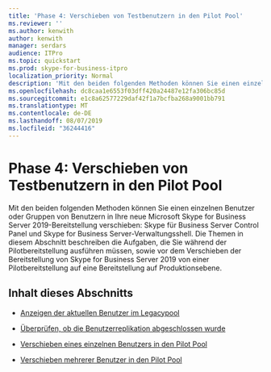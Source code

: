 ```yaml
---
title: 'Phase 4: Verschieben von Testbenutzern in den Pilot Pool'
ms.reviewer: ''
ms.author: kenwith
author: kenwith
manager: serdars
audience: ITPro
ms.topic: quickstart
ms.prod: skype-for-business-itpro
localization_priority: Normal
description: 'Mit den beiden folgenden Methoden können Sie einen einzelnen Benutzer oder Gruppen von Benutzern in Ihre neue Microsoft Skype for Business Server 2019-Bereitstellung verschieben: Skype für Business Server Control Panel und Skype for Business Server-Verwaltungsshell. Die Themen in diesem Abschnitt beschreiben die Aufgaben, die Sie während der Pilotbereitstellung ausführen müssen, sowie vor dem Verschieben der Bereitstellung von Skype for Business Server 2019 von einer Pilotbereitstellung auf eine Bereitstellung auf Produktionsebene.'
ms.openlocfilehash: dc8caa1e6553f03dff420a24487e12fa306bc85d
ms.sourcegitcommit: e1c8a62577229daf42f1a7bcfba268a9001bb791
ms.translationtype: MT
ms.contentlocale: de-DE
ms.lasthandoff: 08/07/2019
ms.locfileid: "36244416"
---
```

# <a name="phase-4-move-test-users-to-the-pilot-pool"></a>Phase 4: Verschieben von Testbenutzern in den Pilot Pool

Mit den beiden folgenden Methoden können Sie einen einzelnen Benutzer oder Gruppen von Benutzern in Ihre neue Microsoft Skype for Business Server 2019-Bereitstellung verschieben: Skype für Business Server Control Panel und Skype for Business Server-Verwaltungsshell. Die Themen in diesem Abschnitt beschreiben die Aufgaben, die Sie während der Pilotbereitstellung ausführen müssen, sowie vor dem Verschieben der Bereitstellung von Skype for Business Server 2019 von einer Pilotbereitstellung auf eine Bereitstellung auf Produktionsebene.
  
## <a name="in-this-section"></a>Inhalt dieses Abschnitts

- [Anzeigen der aktuellen Benutzer im Legacypool](view-current-users-in-legacy-pool.md)
    
- [Überprüfen, ob die Benutzerreplikation abgeschlossen wurde](verify-user-replication-has-completed.md)
    
- [Verschieben eines einzelnen Benutzers in den Pilot Pool](move-a-single-user-to-the-pilot-pool.md)
    
- [Verschieben mehrerer Benutzer in den Pilot Pool](move-multiple-users-to-the-pilot-pool.md)
    

